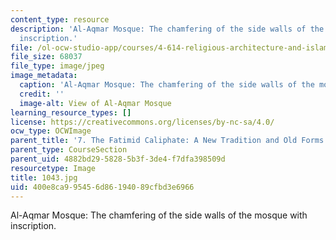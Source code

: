 ```yaml
---
content_type: resource
description: 'Al-Aqmar Mosque: The chamfering of the side walls of the mosque with
  inscription.'
file: /ol-ocw-studio-app/courses/4-614-religious-architecture-and-islamic-cultures-fall-2002/400e8ca995456d86194089cfbd3e6966_1043.jpg
file_size: 68037
file_type: image/jpeg
image_metadata:
  caption: 'Al-Aqmar Mosque: The chamfering of the side walls of the mosque with inscription.'
  credit: ''
  image-alt: View of Al-Aqmar Mosque
learning_resource_types: []
license: https://creativecommons.org/licenses/by-nc-sa/4.0/
ocw_type: OCWImage
parent_title: '7. The Fatimid Caliphate: A New Tradition and Old Forms'
parent_type: CourseSection
parent_uid: 4882bd29-5828-5b3f-3de4-f7dfa398509d
resourcetype: Image
title: 1043.jpg
uid: 400e8ca9-9545-6d86-1940-89cfbd3e6966
---
```

Al-Aqmar Mosque: The chamfering of the side walls of the mosque with inscription.